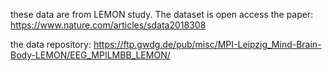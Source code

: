 these data are from LEMON study. The dataset is open access
the paper:
https://www.nature.com/articles/sdata2018308

the data repository:
https://ftp.gwdg.de/pub/misc/MPI-Leipzig_Mind-Brain-Body-LEMON/EEG_MPILMBB_LEMON/
